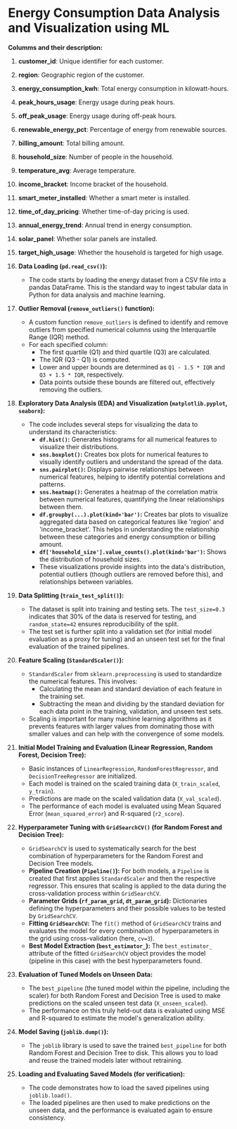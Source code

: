 # Energy Consumption Data Analysis and Visualization using ML

**Columms and their description:**

1. **customer_id**: Unique identifier for each customer.
2. **region**: Geographic region of the customer.
3. **energy_consumption_kwh**: Total energy consumption in kilowatt-hours.
4. **peak_hours_usage**: Energy usage during peak hours.
5. **off_peak_usage**: Energy usage during off-peak hours.
6. **renewable_energy_pct**: Percentage of energy from renewable sources.
7. **billing_amount**: Total billing amount.
8. **household_size**: Number of people in the household.
9. **temperature_avg**: Average temperature.
10. **income_bracket**: Income bracket of the household.
11. **smart_meter_installed**: Whether a smart meter is installed.
12. **time_of_day_pricing**: Whether time-of-day pricing is used.
13. **annual_energy_trend**: Annual trend in energy consumption.
14. **solar_panel**: Whether solar panels are installed.
15. **target_high_usage**: Whether the household is targeted for high usage.


1.  **Data Loading (`pd.read_csv()`):**
    * The code starts by loading the energy dataset from a CSV file into a pandas DataFrame. This is the standard way to ingest tabular data in Python for data analysis and machine learning.

2.  **Outlier Removal (`remove_outliers()` function):**
    * A custom function `remove_outliers` is defined to identify and remove outliers from specified numerical columns using the Interquartile Range (IQR) method.
    * For each specified column:
        * The first quartile (Q1) and third quartile (Q3) are calculated.
        * The IQR (Q3 - Q1) is computed.
        * Lower and upper bounds are determined as `Q1 - 1.5 * IQR` and `Q3 + 1.5 * IQR`, respectively.
        * Data points outside these bounds are filtered out, effectively removing the outliers.

3.  **Exploratory Data Analysis (EDA) and Visualization (`matplotlib.pyplot`, `seaborn`):**
    * The code includes several steps for visualizing the data to understand its characteristics:
        * **`df.hist()`:** Generates histograms for all numerical features to visualize their distributions.
        * **`sns.boxplot()`:** Creates box plots for numerical features to visually identify outliers and understand the spread of the data.
        * **`sns.pairplot()`:** Displays pairwise relationships between numerical features, helping to identify potential correlations and patterns.
        * **`sns.heatmap()`:** Generates a heatmap of the correlation matrix between numerical features, quantifying the linear relationships between them.
        * **`df.groupby(...).plot(kind='bar')`:** Creates bar plots to visualize aggregated data based on categorical features like 'region' and 'income\_bracket'. This helps in understanding the relationship between these categories and energy consumption or billing amount.
        * **`df['household_size'].value_counts().plot(kind='bar')`:** Shows the distribution of household sizes.
        * These visualizations provide insights into the data's distribution, potential outliers (though outliers are removed before this), and relationships between variables.

4.  **Data Splitting (`train_test_split()`):**
    * The dataset is split into training and testing sets. The `test_size=0.3` indicates that 30% of the data is reserved for testing, and `random_state=42` ensures reproducibility of the split.
    * The test set is further split into a validation set (for initial model evaluation as a proxy for tuning) and an unseen test set for the final evaluation of the trained pipelines.

5.  **Feature Scaling (`StandardScaler()`):**
    * `StandardScaler` from `sklearn.preprocessing` is used to standardize the numerical features. This involves:
        * Calculating the mean and standard deviation of each feature in the training set.
        * Subtracting the mean and dividing by the standard deviation for each data point in the training, validation, and unseen test sets.
    * Scaling is important for many machine learning algorithms as it prevents features with larger values from dominating those with smaller values and can help with the convergence of some models.

6.  **Initial Model Training and Evaluation (Linear Regression, Random Forest, Decision Tree):**
    * Basic instances of `LinearRegression`, `RandomForestRegressor`, and `DecisionTreeRegressor` are initialized.
    * Each model is trained on the scaled training data (`X_train_scaled`, `y_train`).
    * Predictions are made on the scaled validation data (`X_val_scaled`).
    * The performance of each model is evaluated using Mean Squared Error (`mean_squared_error`) and R-squared (`r2_score`).

7.  **Hyperparameter Tuning with `GridSearchCV()` (for Random Forest and Decision Tree):**
    * `GridSearchCV` is used to systematically search for the best combination of hyperparameters for the Random Forest and Decision Tree models.
    * **Pipeline Creation (`Pipeline()`):** For both models, a `Pipeline` is created that first applies `StandardScaler` and then the respective regressor. This ensures that scaling is applied to the data during the cross-validation process within `GridSearchCV`.
    * **Parameter Grids (`rf_param_grid`, `dt_param_grid`):** Dictionaries defining the hyperparameters and their possible values to be tested by `GridSearchCV`.
    * **Fitting `GridSearchCV`:** The `fit()` method of `GridSearchCV` trains and evaluates the model for every combination of hyperparameters in the grid using cross-validation (here, `cv=3`).
    * **Best Model Extraction (`best_estimator_`):** The `best_estimator_` attribute of the fitted `GridSearchCV` object provides the model (pipeline in this case) with the best hyperparameters found.

8.  **Evaluation of Tuned Models on Unseen Data:**
    * The `best_pipeline` (the tuned model within the pipeline, including the scaler) for both Random Forest and Decision Tree is used to make predictions on the scaled unseen test data (`X_unseen_scaled`).
    * The performance on this truly held-out data is evaluated using MSE and R-squared to estimate the model's generalization ability.

9.  **Model Saving (`joblib.dump()`):**
    * The `joblib` library is used to save the trained `best_pipeline` for both Random Forest and Decision Tree to disk. This allows you to load and reuse the trained models later without retraining.

10. **Loading and Evaluating Saved Models (for verification):**
    * The code demonstrates how to load the saved pipelines using `joblib.load()`.
    * The loaded pipelines are then used to make predictions on the unseen data, and the performance is evaluated again to ensure consistency.
